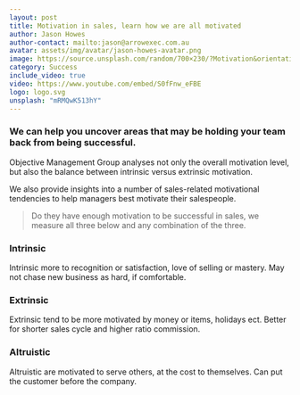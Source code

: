 ```yaml
---
layout: post
title: Motivation in sales, learn how we are all motivated
author: Jason Howes
author-contact: mailto:jason@arrowexec.com.au
avatar: assets/img/avatar/jason-howes-avatar.png
image: https://source.unsplash.com/random/700×230/?Motivation&orientation=landscape
category: Success
include_video: true
video: https://www.youtube.com/embed/S0fFnw_eFBE
logo: logo.svg
unsplash: "mRMQwK513hY"
---
```


### We can help you uncover areas that may be holding your team back from being successful.


Objective Management Group analyses not only the overall motivation level, but also the balance between intrinsic versus extrinsic motivation.

We also provide insights into a number of sales-related motivational tendencies to help managers best motivate their salespeople.

> Do they have enough motivation to be successful in sales, we measure all three below and any combination of the three.

### Intrinsic
Intrinsic more to recognition or satisfaction, love of selling or mastery. May not chase new business as hard, if comfortable.

### Extrinsic
Extrinsic tend to be more motivated by money or items, holidays ect. Better for shorter sales cycle and higher ratio commission.

### Altruistic
Altruistic are motivated to serve others, at the cost to themselves. Can put the customer before the company.
